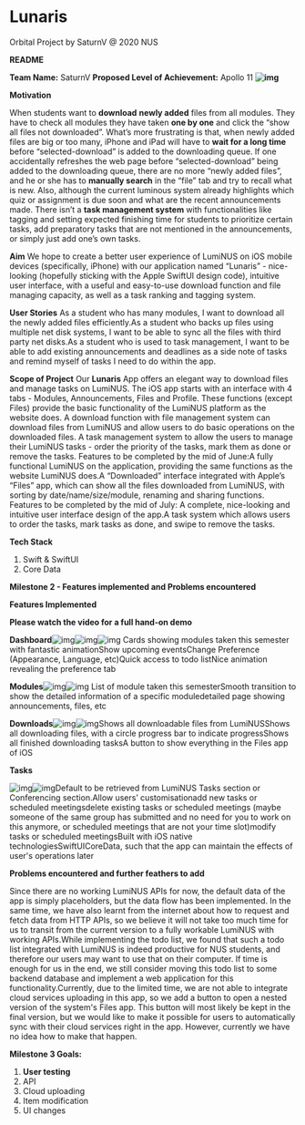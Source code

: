 # Lunaris
Orbital Project by SaturnV @ 2020 NUS

**README**

**Team Name:** SaturnV
**Proposed Level of Achievement:** Apollo 11
**![img](https://lh5.googleusercontent.com/BDOGfK1q3fhjclxYXmNcwdxjbpOiH4XKgdbjweBTuMCSUZ4f9hPgPBgxmU5mJjIttXYEi-8BJLlN3F1joIYL7vo41wED2FwzJSM4_q5P2sr4poepvD0jOVyLxojVJ4EPytmRwWk5)**

**Motivation** 

When students want to **download** **newly added** files from all modules. They have to check all modules they have taken **one by one** and click the “show all files not downloaded”. What’s more frustrating is that, when newly added files are big or too many, iPhone and iPad will have to **wait for a long time** before “selected-download” is added to the downloading queue. If one accidentally refreshes the web page before “selected-download” being added to the downloading queue, there are no more “newly added files”, and he or she has to **manually search** in the “file” tab and try to recall what is new.
Also, although the current luminous system already highlights which quiz or assignment is due soon and what are the recent announcements made. There isn’t a **task management system** with functionalities like tagging and setting expected finishing time for students to prioritize certain tasks, add preparatory tasks that are not mentioned in the announcements, or simply just add one’s own tasks.

**Aim** 
We hope to create a better user experience of LumiNUS on iOS mobile devices (specifically, iPhone) with our application named “Lunaris” - nice-looking (hopefully sticking with the Apple SwiftUI design code), intuitive user interface, with a useful and easy-to-use download function and file managing capacity, as well as a task ranking and tagging system.

**User Stories**
As a student who has many modules, I want to download all the newly added files efficiently.As a student who backs up files using multiple net disk systems, I want to be able to sync all the files with third party net disks.As a student who is used to task management, I want to be able to add existing announcements and deadlines as a side note of tasks and remind myself of tasks I need to do within the app.

**Scope of Project**
Our **Lunaris** App offers an elegant way to download files and manage tasks on LumiNUS.
The iOS app starts with an interface with 4 tabs - Modules, Announcements, Files and Profile. These functions (except Files) provide the basic functionality of the LumiNUS platform as the website does.
A download function with file management system can download files from LumiNUS and allow users to do basic operations on the downloaded files.
A task management system to allow the users to manage their LumiNUS tasks - order the priority of the tasks, mark them as done or remove the tasks.
Features to be completed by the mid of June:A fully functional LumiNUS on the application, providing the same functions as the website LumiNUS does.A “Downloaded” interface integrated with Apple’s “Files” app, which can show all the files downloaded from LumiNUS, with sorting by date/name/size/module, renaming and sharing functions.
Features to be completed by the mid of July: A complete, nice-looking and intuitive user interface design of the app.A task system which allows users to order the tasks, mark tasks as done, and swipe to remove the tasks.

**Tech Stack**

1. Swift & SwiftUI
2. Core Data

**Milestone 2 - Features implemented and Problems encountered**

**Features Implemented**

**Please watch the video for a full hand-on demo**

**Dashboard**![img](https://lh5.googleusercontent.com/4ztAuByPQJXOGzfmb19oQbt6nHXaAJi9r_bkLnHJOZcrXWpWS_IsspbLi5q6V0VpnoMVtsDVzyt1DGERH6uhkMyIFt1wh6pBIONfTuNwovhyVlgWvVEYjkTt6LkjUF5qcYqAW99E)![img](https://lh3.googleusercontent.com/72sGN6UYDBlkvUQbTMRACnRvOhYxTSYy--mIf5l6DC0cjbt-6kr-aR7fpd2lJ2__YWOiNCctaa8JbjGLwiDAxwvf2NBMcNJXkK4T44fS5c_07YUoineqsAKMucd0jXJ--Q58mD12)![img](https://lh6.googleusercontent.com/-xGcc28nF3xYWxykZevij-UN46BnIY5TKLwMeYAIulDaVUxczAYR3C7jvaLZPeBuoz4GhaoibD7qVRfCdKrpF9akEU0ptS-C841VZtjx4VTZHuzSlZacoj2RIWtxnzbusg3Jz6lb)
Cards showing modules taken this semester with fantastic animationShow upcoming eventsChange Preference (Appearance, Language, etc)Quick access to todo listNice animation revealing the preference tab

**Modules**![img](https://lh5.googleusercontent.com/ZtqUtrC2JusAysyOk_FZOr_-bmpEF2ZqaElmqvr7hLFv3SQ-PHb9XIC1bJQIkB6PcLpgJYdLMRYFdIA6mAgqfKJQPDK_5qAbW7Zftk-5W8qyAynX0q6L59picjscIvZ6WmE0rZKK)![img](https://lh3.googleusercontent.com/GIN98bBkc4-mPcrSMrzyRZuZb6VIXnhLjYA4ORxemqz5c3AB790NtJpn0YQktTIqYmdWhpX6Nqo7JLkrCDAis70ce_avuCOFQ_IlT3spjoZ2VKXVY9letqA-qNxedcNdgoR23HYT)
List of module taken this semesterSmooth transition to show the detailed information of a specific moduledetailed page showing announcements, files, etc

**Downloads**![img](https://lh5.googleusercontent.com/psvpnFo9rWc8fE5CS0MhQIgekpOVitz6NxcA98BdtSexuvg7rxzcPwptUq_gMxJ9X1FdPoIwP6Fo0d95VLBnwshH0fpFobDID5VfuvTeVJDmJvnjxmZVfgrZzsiuXgjoQMdpkp6X)![img](https://lh6.googleusercontent.com/eMTA8GlE3X2ih8oeUZvrF54RIGbIieTrvwFiCM5i3ln3m2tSBN1dSOgc913PmVu0vpZm4LNhji_H4RTwQnYLjairxIAYsHNcR9UEUVSUI4S6YxDtSFZnER1oeIvk1f304pOUPYE8)Shows all downloadable files from LumiNUSShows all downloading files, with a circle progress bar to indicate progressShows all finished downloading tasksA button to show everything in the Files app of iOS

**Tasks**

![img](https://lh5.googleusercontent.com/hGjacNl_NABsgHM3J0S4FGSWTsdKP4KDV3jIlbS04Q4GkRjJupAFzy0wHJYFx-DphFD-sfeGNs9qBwDAKdhdbuhXO1r_FkO4bHTr2ndnAbQYq3Z5WHKF7sW-ybstz9GxHoFQXear)![img](https://lh4.googleusercontent.com/BXUiMt9QhVrXhbEU_lDda1J3PJJ4ApvYicUdV1dlY_sSojuXqtyd0u_Y5TxkibRLPN2K30pUg_a7F1eZV4A2t13-M0fFG1ebL_vCbUFinyB4cCsJzp25IGWj1jDzeMln3LgF6eR6)Default to be retrieved from LumiNUS Tasks section or Conferencing section.Allow users’ customisationadd new tasks or scheduled meetingsdelete existing tasks or scheduled meetings (maybe someone of the same group has submitted and no need for you to work on this anymore, or scheduled meetings that are not your time slot)modify tasks or scheduled meetingsBuilt with iOS native technologiesSwiftUICoreData, such that the app can maintain the effects of user's operations later

**Problems encountered and further feathers to add**

Since there are no working LumiNUS APIs for now, the default data of the app is simply placeholders, but the data flow has been implemented. In the same time, we have also learnt from the internet about how to request and fetch data from HTTP APIs, so we believe it will not take too much time for us to transit from the current version to a fully workable LumiNUS with working APIs.While implementing the todo list, we found that such a todo list integrated with LumiNUS is indeed productive for NUS students, and therefore our users may want to use that on their computer. If time is enough for us in the end, we still consider moving this todo list to some backend database and implement a web application for this functionality.Currently, due to the limited time, we are not able to integrate cloud services uploading in this app, so we add a button to open a nested version of the system's Files app. This button will most likely be kept in the final version, but we would like to make it possible for users to automatically sync with their cloud services right in the app. However, currently we have no idea how to make that happen.

**Milestone 3 Goals:**

1. **User testing**
2. API
3. Cloud uploading
4. Item modification
5. UI changes

